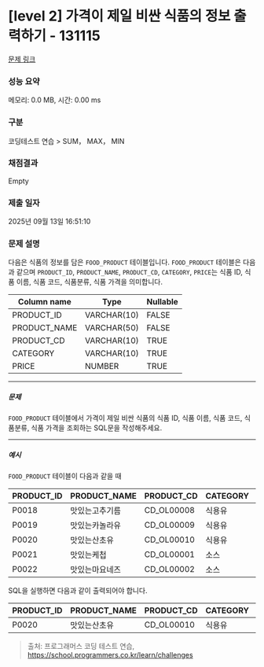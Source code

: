 # [level 2] 가격이 제일 비싼 식품의 정보 출력하기 - 131115 

[문제 링크](https://school.programmers.co.kr/learn/courses/30/lessons/131115) 

### 성능 요약

메모리: 0.0 MB, 시간: 0.00 ms

### 구분

코딩테스트 연습 > SUM， MAX， MIN

### 채점결과

Empty

### 제출 일자

2025년 09월 13일 16:51:10

### 문제 설명

<p>다음은 식품의 정보를 담은 <code>FOOD_PRODUCT</code> 테이블입니다. <code>FOOD_PRODUCT</code> 테이블은 다음과 같으며 <code>PRODUCT_ID</code>, <code>PRODUCT_NAME</code>, <code>PRODUCT_CD</code>, <code>CATEGORY</code>, <code>PRICE</code>는 식품 ID, 식품 이름, 식품 코드, 식품분류, 식품 가격을 의미합니다.</p>
<table class="table">
        <thead><tr>
<th>Column name</th>
<th>Type</th>
<th>Nullable</th>
</tr>
</thead>
        <tbody><tr>
<td>PRODUCT_ID</td>
<td>VARCHAR(10)</td>
<td>FALSE</td>
</tr>
<tr>
<td>PRODUCT_NAME</td>
<td>VARCHAR(50)</td>
<td>FALSE</td>
</tr>
<tr>
<td>PRODUCT_CD</td>
<td>VARCHAR(10)</td>
<td>TRUE</td>
</tr>
<tr>
<td>CATEGORY</td>
<td>VARCHAR(10)</td>
<td>TRUE</td>
</tr>
<tr>
<td>PRICE</td>
<td>NUMBER</td>
<td>TRUE</td>
</tr>
</tbody>
      </table>
<hr>

<h5>문제</h5>

<p><code>FOOD_PRODUCT</code> 테이블에서 가격이 제일 비싼 식품의 식품 ID, 식품 이름, 식품 코드, 식품분류, 식품 가격을 조회하는 SQL문을 작성해주세요. </p>

<hr>

<h5>예시</h5>

<p><code>FOOD_PRODUCT</code> 테이블이 다음과 같을 때</p>
<table class="table">
        <thead><tr>
<th>PRODUCT_ID</th>
<th>PRODUCT_NAME</th>
<th>PRODUCT_CD</th>
<th>CATEGORY</th>
<th>PRICE</th>
</tr>
</thead>
        <tbody><tr>
<td>P0018</td>
<td>맛있는고추기름</td>
<td>CD_OL00008</td>
<td>식용유</td>
<td>6100</td>
</tr>
<tr>
<td>P0019</td>
<td>맛있는카놀라유</td>
<td>CD_OL00009</td>
<td>식용유</td>
<td>5100</td>
</tr>
<tr>
<td>P0020</td>
<td>맛있는산초유</td>
<td>CD_OL00010</td>
<td>식용유</td>
<td>6500</td>
</tr>
<tr>
<td>P0021</td>
<td>맛있는케첩</td>
<td>CD_OL00001</td>
<td>소스</td>
<td>4500</td>
</tr>
<tr>
<td>P0022</td>
<td>맛있는마요네즈</td>
<td>CD_OL00002</td>
<td>소스</td>
<td>4700</td>
</tr>
</tbody>
      </table>
<p>SQL을 실행하면 다음과 같이 출력되어야 합니다.</p>
<table class="table">
        <thead><tr>
<th>PRODUCT_ID</th>
<th>PRODUCT_NAME</th>
<th>PRODUCT_CD</th>
<th>CATEGORY</th>
<th>PRICE</th>
</tr>
</thead>
        <tbody><tr>
<td>P0020</td>
<td>맛있는산초유</td>
<td>CD_OL00010</td>
<td>식용유</td>
<td>6500</td>
</tr>
</tbody>
      </table>

> 출처: 프로그래머스 코딩 테스트 연습, https://school.programmers.co.kr/learn/challenges